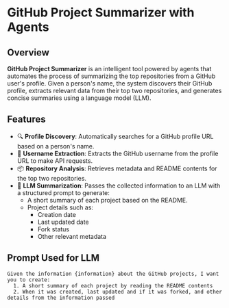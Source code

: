 # GitHub Project Summarizer with Agents

## Overview

**GitHub Project Summarizer** is an intelligent tool powered by agents that automates the process of summarizing the top repositories from a GitHub user's profile. Given a person's name, the system discovers their GitHub profile, extracts relevant data from their top two repositories, and generates concise summaries using a language model (LLM).

## Features

- 🔍 **Profile Discovery**: Automatically searches for a GitHub profile URL based on a person's name.
- 👤 **Username Extraction**: Extracts the GitHub username from the profile URL to make API requests.
- 📦 **Repository Analysis**: Retrieves metadata and README contents for the top two repositories.
- 🤖 **LLM Summarization**: Passes the collected information to an LLM with a structured prompt to generate:
  - A short summary of each project based on the README.
  - Project details such as:
    - Creation date
    - Last updated date
    - Fork status
    - Other relevant metadata

## Prompt Used for LLM

```text
Given the information {information} about the GitHub projects, I want you to create:
  1. A short summary of each project by reading the README contents
  2. When it was created, last updated and if it was forked, and other details from the information passed
